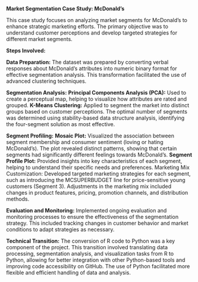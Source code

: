 **Market Segmentation Case Study: McDonald’s**

This case study focuses on analyzing market segments for McDonald’s to enhance strategic marketing efforts. The primary objective was to understand customer perceptions and develop targeted strategies for different market segments.

**Steps Involved:**

**Data Preparation:** 
The dataset was prepared by converting verbal responses about McDonald’s attributes into numeric binary format for effective segmentation analysis. This transformation facilitated the use of advanced clustering techniques.

**Segmentation Analysis:**
**Principal Components Analysis (PCA):** 
Used to create a perceptual map, helping to visualize how attributes are rated and grouped.
**K-Means Clustering:** 
Applied to segment the market into distinct groups based on customer perceptions. The optimal number of segments was determined using stability-based data structure analysis, identifying the four-segment solution as most effective.

**Segment Profiling:**
**Mosaic Plot:** Visualized the association between segment membership and consumer sentiment (loving or hating McDonald’s). The plot revealed distinct patterns, showing that certain segments had significantly different feelings towards McDonald’s.
**Segment Profile Plot:** Provided insights into key characteristics of each segment, helping to understand their specific needs and preferences.
Marketing Mix Customization: Developed targeted marketing strategies for each segment, such as introducing the MCSUPERBUDGET line for price-sensitive young customers (Segment 3). Adjustments in the marketing mix included changes in product features, pricing, promotion channels, and distribution methods.

**Evaluation and Monitoring:** Implemented ongoing evaluation and monitoring processes to ensure the effectiveness of the segmentation strategy. This included tracking changes in customer behavior and market conditions to adapt strategies as necessary.

**Technical Transition:**
The conversion of R code to Python was a key component of the project. This transition involved translating data processing, segmentation analysis, and visualization tasks from R to Python, allowing for better integration with other Python-based tools and improving code accessibility on GitHub. The use of Python facilitated more flexible and efficient handling of data and analysis.
